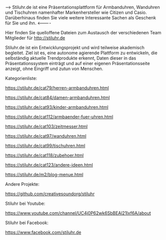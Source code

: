
--> Stiluhr.de ist eine Präsentationsplattform für Armbanduhren, Wanduhren und Tischuhren namenhafter Markenhersteller wie Citizen und Casio. Darüberhinaus finden Sie viele weitere Interessante Sachen als Geschenk für Sie und ihn. <----

Hier finden Sie quelloffene Dateien zum Austausch der verschiedenen Team Mitglieder für http://stiluhr.de

Stiluhr.de ist ein Entwicklungsprojekt und wird teilweise akademisch begleitet. Ziel ist es, eine autonome agierende Plattform zu entwickeln, die selbständig aktuelle Trendprodukte erkennt, Daten dieser in das Präsentationssystem einträgt und auf einer eigenen Präsentationsseite anzeigt, ohne Eingriff und zutun von Menschen.



Kategorienliste:

https://stiluhr.de/cat79/herren-armbanduhren.html

https://stiluhr.de/cat84/damen-armbanduhren.html

https://stiluhr.de/cat93/kinder-armbanduhren.html

https://stiluhr.de/cat112/armbaender-fuer-uhren.html

https://stiluhr.de/cat103/zeitmesser.html

https://stiluhr.de/cat97/wanduhren.html

https://stiluhr.de/cat99/tischuhren.html

https://stiluhr.de/cat118/zubehoer.html

https://stiluhr.de/cat123/andere-ideen.html

https://stiluhr.de/m2/blog-menue.html




Andere Projekte:

https://github.com/creativesoundorg/stiluhr

Stiluhr bei Youtube:

https://www.youtube.com/channel/UC4j0P62wk6SbBEAl21Ixf6A/about

Stiluhr bei Facebook:

https://www.facebook.com/stiluhr.de
